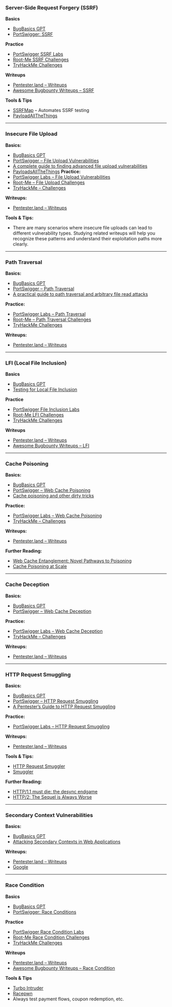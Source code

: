 


### Server-Side Request Forgery (SSRF)

**Basics**  
- [BugBasics GPT](https://chatgpt.com/g/g-689d9ac4c3348191829547dd84ee8964-bugbasics-gpt) 
- [PortSwigger: SSRF](https://portswigger.net/web-security/ssrf)  

**Practice**  
- [PortSwigger SSRF Labs](https://portswigger.net/web-security/all-labs#server-side-request-forgery-ssrf)  
- [Root-Me SSRF Challenges](https://www.root-me.org/?page=recherche&lang=en&recherche=ssrf)  
- [TryHackMe Challenges](https://tryhackme.com/hacktivities/challenges)  

**Writeups**  
- [Pentester.land – Writeups](https://pentester.land/writeups/)  
- [Awesome Bugbounty Writeups – SSRF](https://github.com/devanshbatham/Awesome-Bugbounty-Writeups/blob/master/README.md#server-side-request-forgery-ssrf)  

**Tools & Tips**  
-  [SSRFMap](https://github.com/swisskyrepo/SSRFmap) – Automates SSRF testing  
- [PayloadAllTheThings](https://github.com/swisskyrepo/PayloadsAllTheThings/tree/master/Server%20Side%20Request%20Forgery)


---

### Insecure File Upload

**Basics:**  
- [BugBasics GPT](https://chatgpt.com/g/g-689d9ac4c3348191829547dd84ee8964-bugbasics-gpt)  
- [PortSwigger – File Upload Vulnerabilities](https://portswigger.net/web-security/file-upload)
- [A complete guide to finding advanced file upload vulnerabilities](https://www.intigriti.com/researchers/blog/hacking-tools/insecure-file-uploads-a-complete-guide-to-finding-advanced-file-upload-vulnerabilities)
- [PayloadsAllTheThings](https://github.com/swisskyrepo/PayloadsAllTheThings/blob/master/Upload%20Insecure%20Files/README.md)
**Practice:**  
- [PortSwigger Labs – File Upload Vulnerabilities](https://portswigger.net/web-security/all-labs#file-upload-vulnerabilities)  
- [Root-Me – File Upload Challenges](https://www.root-me.org/?page=recherche&lang=en&recherche=file+upload)  
- [TryHackMe – Challenges](https://tryhackme.com/hacktivities/challenges)

**Writeups:**  
- [Pentester.land – Writeups](https://pentester.land/writeups/)  


**Tools & Tips:**  
- There are many scenarios where insecure file uploads can lead to different vulnerability types. Studying related writeups will help you recognize these patterns and understand their exploitation paths more clearly.


---

### Path Traversal

**Basics:**  
- [BugBasics GPT](https://chatgpt.com/g/g-689d9ac4c3348191829547dd84ee8964-bugbasics-gpt)  
- [PortSwigger – Path Traversal](https://portswigger.net/web-security/file-path-traversal)  
- [A practical guide to path traversal and arbitrary file read attacks](https://www.yeswehack.com/learn-bug-bounty/practical-guide-path-traversal-attacks)

**Practice:**  
- [PortSwigger Labs – Path Traversal](https://portswigger.net/web-security/all-labs#path-traversal)  
- [Root-Me – Path Traversal Challenges](https://www.root-me.org/?page=recherche&lang=en&recherche=path+traversal)  
- [TryHackMe Challenges](https://tryhackme.com/hacktivities/challenges)  

**Writeups:**  
- [Pentester.land – Writeups](https://pentester.land/writeups/)  



---

### LFI (Local File Inclusion)

**Basics**  
- [BugBasics GPT](https://chatgpt.com/g/g-689d9ac4c3348191829547dd84ee8964-bugbasics-gpt)  
- [Testing for Local File Inclusion](https://portswigger.net/web-security/file-inclusion)  

**Practice**  
- [PortSwigger File Inclusion Labs](https://portswigger.net/web-security/all-labs#file-inclusion)  
- [Root-Me LFI Challenges](https://www.root-me.org/?page=recherche&lang=en&recherche=local+file+inclusion)  
- [TryHackMe Challenges](https://tryhackme.com/hacktivities/challenges)  

**Writeups**  
- [Pentester.land – Writeups](https://pentester.land/writeups/)  
- [Awesome Bugbounty Writeups – LFI](https://github.com/devanshbatham/Awesome-Bugbounty-Writeups#local-file-inclusion-lfi)  


---

### Cache Poisoning

**Basics:**  
- [BugBasics GPT](https://chatgpt.com/g/g-689d9ac4c3348191829547dd84ee8964-bugbasics-gpt)  
- [PortSwigger – Web Cache Poisoning](https://portswigger.net/web-security/web-cache-poisoning)
- [ Cache poisoning and other dirty tricks](https://lab.wallarm.com/cache-poisoning-and-other-dirty-tricks-120468f1053f/)

**Practice:**  
- [PortSwigger Labs – Web Cache Poisoning](https://portswigger.net/web-security/all-labs#web-cache-poisoning)  
- [TryHackMe – Challenges](https://tryhackme.com/hacktivities/challenges)

**Writeups:**  
- [Pentester.land – Writeups](https://pentester.land/writeups/)  



**Further Reading:**  
- [Web Cache Entanglement: Novel Pathways to Poisoning](https://portswigger.net/research/web-cache-entanglement)
- [Cache Poisoning at Scale](https://youst.in/posts/cache-poisoning-at-scale/)



---

### Cache Deception

**Basics:**  
- [BugBasics GPT](https://chatgpt.com/g/g-689d9ac4c3348191829547dd84ee8964-bugbasics-gpt)  
- [PortSwigger – Web Cache Deception](https://portswigger.net/web-security/web-cache-deception)

**Practice:**  
- [PortSwigger Labs – Web Cache Deception](https://portswigger.net/web-security/all-labs#web-cache-deception)  
- [TryHackMe – Challenges](https://tryhackme.com/hacktivities/challenges)

**Writeups:**  
- [Pentester.land – Writeups](https://pentester.land/writeups/)  


---

### HTTP Request Smuggling

**Basics:**  
- [BugBasics GPT](https://chatgpt.com/g/g-689d9ac4c3348191829547dd84ee8964-bugbasics-gpt)  
- [PortSwigger – HTTP Request Smuggling](https://portswigger.net/web-security/request-smuggling)
- [A Pentester’s Guide to HTTP Request Smuggling](https://www.cobalt.io/blog/a-pentesters-guide-to-http-request-smuggling)

**Practice:**  
- [PortSwigger Labs – HTTP Request Smuggling](https://portswigger.net/web-security/all-labs#http-request-smuggling)  


**Writeups:**  
- [Pentester.land – Writeups](https://pentester.land/writeups/)  


**Tools & Tips:**  
- [HTTP Request Smuggler](https://portswigger.net/bappstore/aaaa60ef945341e8a450217a54a11646)
- [Smuggler](https://github.com/defparam/smuggler)


**Further Reading:**  
- [HTTP/1.1 must die: the desync endgame](https://portswigger.net/research/http1-must-die)
- [HTTP/2: The Sequel is Always Worse](https://portswigger.net/research/http2)


---

### Secondary Context Vulnerabilities

**Basics:**  
- [BugBasics GPT](https://chatgpt.com/g/g-689d9ac4c3348191829547dd84ee8964-bugbasics-gpt)  
- [Attacking Secondary Contexts in Web Applications](https://www.youtube.com/watch?v=hWmXEAi9z5w)


**Writeups:**  
- [Pentester.land – Writeups](https://pentester.land/writeups/)  
- [Google](https://www.google.com/search?q=secondary+context+vulnerability)



---

### Race Condition

**Basics**  
- [BugBasics GPT](https://chatgpt.com/g/g-689d9ac4c3348191829547dd84ee8964-bugbasics-gpt)  
- [PortSwigger: Race Conditions](https://portswigger.net/web-security/race-conditions)  

**Practice**  
- [PortSwigger Race Condition Labs](https://portswigger.net/web-security/all-labs#race-conditions)  
- [Root-Me Race Condition Challenges](https://www.root-me.org/?page=recherche&lang=en&recherche=race+condition)  
- [TryHackMe Challenges](https://tryhackme.com/hacktivities/challenges)  

**Writeups**  
- [Pentester.land – Writeups](https://pentester.land/writeups/)  
- [Awesome Bugbounty Writeups – Race Condition](https://github.com/devanshbatham/Awesome-Bugbounty-Writeups#race-condition)  

**Tools & Tips**  
- [Turbo Intruder](https://portswigger.net/research/turbo-intruder-embracing-the-billion-request-attack)  
- [Racepwn](https://github.com/racepwn/racepwn)
- Always test payment flows, coupon redemption, etc.

